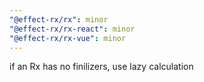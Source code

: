 ```yaml
---
"@effect-rx/rx": minor
"@effect-rx/rx-react": minor
"@effect-rx/rx-vue": minor
---
```


if an Rx has no finilizers, use lazy calculation
